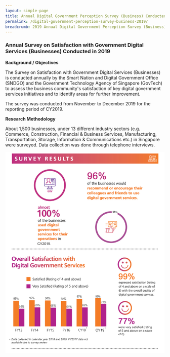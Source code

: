 ```yaml
---
layout: simple-page
title: Annual Digital Government Perception Survey (Business) Conducted in 2019
permalink: /digital-government-perception-survey-business-2019/
breadcrumb: 2019 Annual Digital Government Perception Survey (Business)
---
```

### **Annual Survey on Satisfaction with Government Digital Services (Businesses) Conducted in 2019**

**Background / Objectives**

The Survey on Satisfaction with Government Digital Services (Businesses) is conducted annually by the Smart Nation and Digital Government Office (SNDGO) and the Government Technology Agency of Singapore (GovTech) to assess the business community's satisfaction of key digital government services initiatives and to identify areas for further improvement.

The survey was conducted from November to December 2019 for the reporting period of CY2019.

**Research Methodology**

About 1,500 businesses, under 13 different industry sectors (e.g. Commerce, Construction, Financial & Business Services, Manufacturing, Transportation, Storage, Information & Communications etc.) in Singapore were surveyed. Data collection was done through telephone interviews.

![Digital Government Perception Survey 2019 for Business by GovTech](/images/our-statistics/Digital-Government-Perception-2019-Business-GovTech-Smart-Nation-study-2019v2.png)